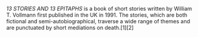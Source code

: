 _13 STORIES AND 13 EPITAPHS_ is a book of short stories written by William T. Vollmann first published in the UK in 1991. The stories, which are both fictional and semi-autobiographical, traverse a wide range of themes and are punctuated by short mediations on death.[1][2]
